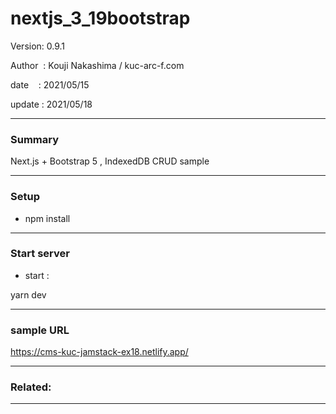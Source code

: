 ﻿# nextjs_3_19bootstrap

 Version: 0.9.1

 Author  : Kouji Nakashima / kuc-arc-f.com

 date    : 2021/05/15

 update  : 2021/05/18 

***
### Summary

Next.js + Bootstrap 5 , IndexedDB CRUD sample

***
### Setup

* npm install

***
### Start server
* start :

yarn dev

***
### sample URL
https://cms-kuc-jamstack-ex18.netlify.app/

***
### Related:

***

